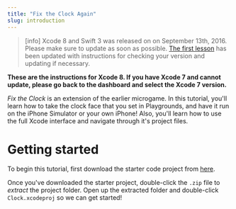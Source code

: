 ```yaml
---
title: "Fix the Clock Again"
slug: introduction
---
```


> [info]
> Xcode 8 and Swift 3 was released on on September 13th, 2016. Please make sure to update as soon as possible. [The first lesson](https://www.makeschool.com/academy/tutorial/getting-started-with-xcode-playgrounds-0afee09b-0bdb-47bd-8551-e179266b6b65/get-started-with-xcode-74d7476e-22f1-403c-99ab-b767f1a7b71e) has been updated with instructions for checking your version and updating if necessary.

**These are the instructions for Xcode 8. If you have Xcode 7 and cannot update, please go back to the dashboard and select the Xcode 7 version.**

_Fix the Clock_ is an extension of the earlier microgame. In this tutorial, you'll learn how to take the clock face that you set in Playgrounds, and have it run on the iPhone Simulator or your own iPhone! Also, you'll learn how to use the full Xcode interface and navigate through it's project files.

# Getting started

To begin this tutorial, first download the starter code project from [here](https://github.com/MakeSchool-Tutorials/Intro-Clock-App-Swift-Starter/archive/swift3.zip).

Once you've downloaded the starter project, double-click the `.zip` file to _extract_ the project folder. Open up the extracted folder and double-click `Clock.xcodeproj` so we can get started!
